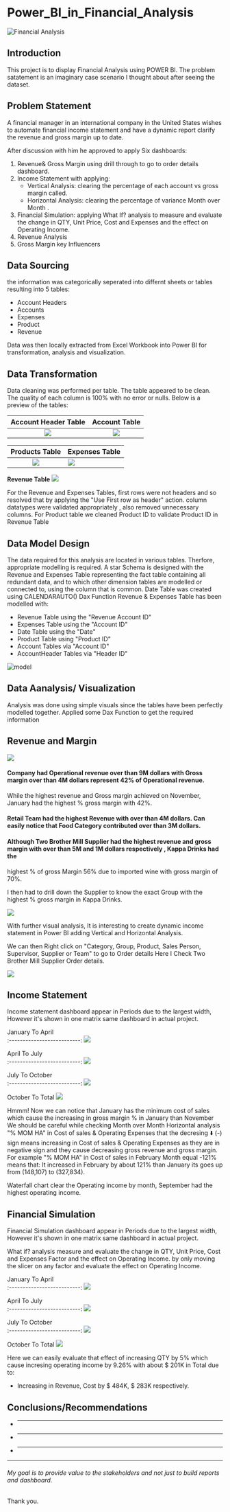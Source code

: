 # Power_BI_in_Financial_Analysis

![Financial Analysis](Cover.jpeg)

## Introduction
This project is to display Financial Analysis using POWER BI. The problem satatement is an imaginary case scenario I thought about after seeing the dataset.

## Problem Statement
A financial manager in an international company in the United States wishes to automate financial income statement and have a dynamic report clarify the revenue and gross margin up to date.

After discussion with him he approved to apply Six dashboards:
1. Revenue& Gross Margin using drill through to go to order details dashboard.
2. Income Statement with applying:
   - Vertical Analysis: clearing the percentage of each account vs gross margin called.
   - Horizontal Analysis: clearing the percentage of variance Month over Month .
3. Financial Simulation: applying What If? analysis to measure and evaluate the change in QTY, Unit Price, Cost and Expenses and the effect on Operating Income.
4. Revenue Analysis
5. Gross Margin key Influencers

## Data Sourcing
 the information was categorically seperated into differnt sheets or tables resulting into 5 tables:
- Account Headers
- Accounts
- Expenses
- Product
- Revenue




Data was then locally extracted from Excel Workbook into Power BI for transformation, analysis and visualization.

## Data Transformation

Data cleaning was performed per table.
The table appeared to be clean.
The quality of each column is 100% with no error or nulls.
Below is a preview of the tables:

Account Header Table             |           Account Table
:--------------------------:|:------------------------:
![](AccountHeaderTB.png)         |         ![](AccountTB.png)

Products Table              |               Expenses Table
:---------------------------:|:----------------------
![](ProductTB.png)                |     ![](ExpensesTB.png)


**Revenue Table**
![](RevenueTB.png)

For the Revenue and Expenses Tables, first rows were not headers and so resolved that by applying the "Use First row as header" action.
column datatypes were validated appropriately , also removed unnecessary columns.
For Product table we cleaned Product ID to validate Product ID in Revenue Table 

## Data Model Design
The data required for this analysis are located in various tables.
Therfore, appropriate modelling is required.
A star Schema is designed with the Revenue and Expenses Table representing the fact table containing all redundant data, and to which other dimension tables are modelled or connected to, using the column that is common. Date Table was created using CALENDARAUTO() Dax Function 
Revenue & Expenses Table has been modelled with:
- Revenue Table using the "Revenue Account ID"
- Expenses Table using the "Account ID"
- Date Table using the "Date"
- Product Table using "Product ID"
- Account Tables via "Account ID"
- AccountHeader Tables via "Header ID"

![model](DataModelling.png)


## Data Aanalysis/ Visualization
Analysis was done using simple visuals since the tables have been perfectly modelled together.
Applied some Dax Function to get the required information

## Revenue and Margin

![](Revenue_Margin.png)

#### Company had Operational revenue over than 9M dollars with Gross margin over than 4M dollars represent 42% of Operational revenue.
While the highest revenue and Gross margin achieved on November, January had the highest % gross margin with 42%.
#### Retail Team had the highest Revenue with over than 4M dollars. Can easily notice that Food Category contributed over than 3M dollars.
#### Although Two Brother Mill Supplier had the highest revenue and gross margin with over than 5M and 1M dollars respectively , Kappa Drinks had the 
highest % of gross Margin 56% due to imported wine with gross margin of 70%.

I then had to drill down the Supplier to know the exact Group with the highest % gross margin in Kappa Drinks.

![](Revenue_Margin_2.png)

With further visual analysis, It is interesting to create dynamic income statement in Power BI adding Vertical and Horizontal Analysis.

We can then Right click on "Category, Group, Product, Sales Person, Supervisor, Supplier or Team" to go to Order details
Here I Check  Two Brother Mill Supplier Order details.

![](OrderDetails.png)

## Income Statement
Income statement dashboard appear in Periods due to the largest width, However it's shown in one matrix same dashboard in actual project.

January To April            
:--------------------------:
![](IncomeStatement.png)     

April To July   
:--------------------------:
![](IncomeStatement2.png)  

July To October              
:--------------------------:
![](IncomeStatement3.png)     
 
October To Total
![](IncomeStatement4.png)

Hmmm! Now we can notice that January has the minimum cost of sales which cause the increasing in gross margin % in January than November
We should be careful while checking Month over Month Horizontal analysis "% MOM HA" in Cost of sales & Operating Expenses that the decresing ⬇️ (-) sign means
increasing in Cost of sales & Operating Expenses as they are in negative sign and they cause decreasing gross revenue and gross margin.
For example "% MOM HA" in Cost of sales in February Month equal -121% means that: 
   It increased in February by about 121% than January its goes up from (148,107) to (327,834).

Waterfall chart clear the Operating income by month, September had the highest operating income.

## Financial Simulation
Financial Simulation dashboard appear in Periods due to the largest width, However it's shown in one matrix same dashboard in actual project.

What if? analysis measure and evaluate the change in QTY, Unit Price, Cost and Expenses Factor and the effect on Operating Income.
by only moving the slicer on any factor and evaluate the effect on Operating Income.

January To April            
:--------------------------:
![](FinancialSimulation.png)

April To July   
:--------------------------:
![](FinancialSimulation2.png)  

July To October              
:--------------------------:
![](FinancialSimulation3.png)     
 
October To Total
![](FinancialSimulation4.png)


Here we can easily evaluate that effect of increasing QTY by 5% which cause incresing operating income by 9.26% with about $ 201K in Total due to:
   - Increasing in Revenue, Cost  by $ 484K, $ 283K respectively.

## Conclusions/Recommendations
- ** ** 
- ** ** 
- ** ** 
------



###### My goal is to provide value to the stakeholders and not just to build reports and dashboard. 

Thank you.

